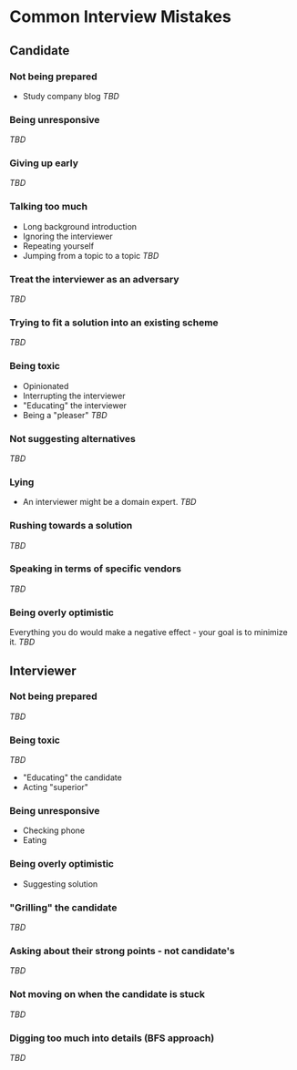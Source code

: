 # Common Interview Mistakes

## Candidate

### Not being prepared
- Study company blog
_TBD_

### Being unresponsive
_TBD_

### Giving up early
_TBD_

### Talking too much
- Long background introduction
- Ignoring the interviewer
- Repeating yourself
- Jumping from a topic to a topic
_TBD_

### Treat the interviewer as an adversary
_TBD_

### Trying to fit a solution into an existing scheme
_TBD_

### Being toxic
- Opinionated
- Interrupting the interviewer
- "Educating" the interviewer
- Being a "pleaser"
_TBD_

### Not suggesting alternatives
_TBD_

### Lying
- An interviewer might be a domain expert.
_TBD_

### Rushing towards a solution
_TBD_

### Speaking in terms of specific vendors
_TBD_

### Being overly optimistic
Everything you do would make a negative effect - your goal is to minimize it.
_TBD_

## Interviewer

### Not being prepared
_TBD_

### Being toxic
_TBD_
- "Educating" the candidate
- Acting "superior"

### Being unresponsive
- Checking phone
- Eating

### Being overly optimistic
- Suggesting solution


### "Grilling" the candidate
_TBD_

### Asking about their strong points - not candidate's
_TBD_

### Not moving on when the candidate is stuck
_TBD_

### Digging too much into details (BFS approach)
_TBD_
